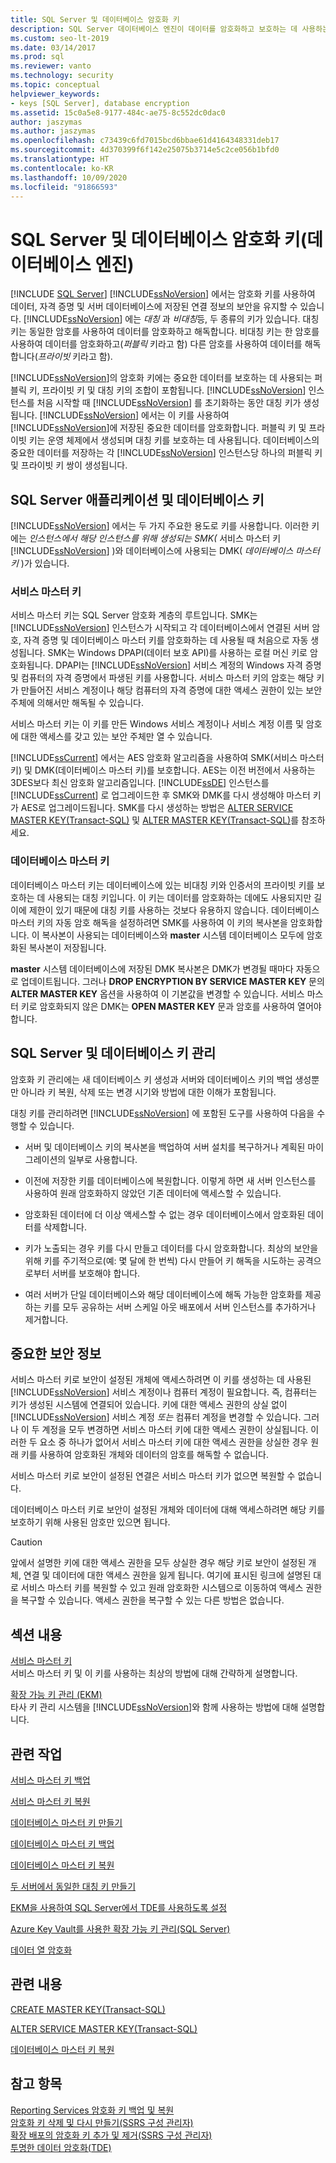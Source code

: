 ```yaml
---
title: SQL Server 및 데이터베이스 암호화 키
description: SQL Server 데이터베이스 엔진이 데이터를 암호화하고 보호하는 데 사용하는 서비스 마스터 키와 데이터베이스 마스터 키를 알아봅니다.
ms.custom: seo-lt-2019
ms.date: 03/14/2017
ms.prod: sql
ms.reviewer: vanto
ms.technology: security
ms.topic: conceptual
helpviewer_keywords:
- keys [SQL Server], database encryption
ms.assetid: 15c0a5e8-9177-484c-ae75-8c552dc0dac0
author: jaszymas
ms.author: jaszymas
ms.openlocfilehash: c73439c6fd7015bcd6bbae61d4164348331deb17
ms.sourcegitcommit: 4d370399f6f142e25075b3714e5c2ce056b1bfd0
ms.translationtype: HT
ms.contentlocale: ko-KR
ms.lasthandoff: 10/09/2020
ms.locfileid: "91866593"
---
```

# <a name="sql-server-and-database-encryption-keys-database-engine"></a>SQL Server 및 데이터베이스 암호화 키(데이터베이스 엔진)
[!INCLUDE [SQL Server](../../../includes/applies-to-version/sqlserver.md)]
  [!INCLUDE[ssNoVersion](../../../includes/ssnoversion-md.md)] 에서는 암호화 키를 사용하여 데이터, 자격 증명 및 서버 데이터베이스에 저장된 연결 정보의 보안을 유지할 수 있습니다. [!INCLUDE[ssNoVersion](../../../includes/ssnoversion-md.md)] 에는 *대칭* 과 *비대칭*등, 두 종류의 키가 있습니다. 대칭 키는 동일한 암호를 사용하여 데이터를 암호화하고 해독합니다. 비대칭 키는 한 암호를 사용하여 데이터를 암호화하고(*퍼블릭* 키라고 함) 다른 암호를 사용하여 데이터를 해독합니다(*프라이빗* 키라고 함).  
  
 [!INCLUDE[ssNoVersion](../../../includes/ssnoversion-md.md)]의 암호화 키에는 중요한 데이터를 보호하는 데 사용되는 퍼블릭 키, 프라이빗 키 및 대칭 키의 조합이 포함됩니다. [!INCLUDE[ssNoVersion](../../../includes/ssnoversion-md.md)] 인스턴스를 처음 시작할 때 [!INCLUDE[ssNoVersion](../../../includes/ssnoversion-md.md)] 를 초기화하는 동안 대칭 키가 생성됩니다. [!INCLUDE[ssNoVersion](../../../includes/ssnoversion-md.md)] 에서는 이 키를 사용하여 [!INCLUDE[ssNoVersion](../../../includes/ssnoversion-md.md)]에 저장된 중요한 데이터를 암호화합니다. 퍼블릭 키 및 프라이빗 키는 운영 체제에서 생성되며 대칭 키를 보호하는 데 사용됩니다. 데이터베이스의 중요한 데이터를 저장하는 각 [!INCLUDE[ssNoVersion](../../../includes/ssnoversion-md.md)] 인스턴스당 하나의 퍼블릭 키 및 프라이빗 키 쌍이 생성됩니다.  
  
## <a name="applications-for-sql-server-and-database-keys"></a>SQL Server 애플리케이션 및 데이터베이스 키  
 [!INCLUDE[ssNoVersion](../../../includes/ssnoversion-md.md)] 에서는 두 가지 주요한 용도로 키를 사용합니다. 이러한 키에는 *인스턴스에서 해당 인스턴스를 위해 생성되는 SMK(* 서비스 마스터 키 [!INCLUDE[ssNoVersion](../../../includes/ssnoversion-md.md)] )와 데이터베이스에 사용되는 DMK( *데이터베이스 마스터 키* )가 있습니다.

### <a name="service-master-key"></a>서비스 마스터 키
  
 서비스 마스터 키는 SQL Server 암호화 계층의 루트입니다. SMK는 [!INCLUDE[ssNoVersion](../../../includes/ssnoversion-md.md)] 인스턴스가 시작되고 각 데이터베이스에서 연결된 서버 암호, 자격 증명 및 데이터베이스 마스터 키를 암호화하는 데 사용될 때 처음으로 자동 생성됩니다. SMK는 Windows DPAPI(데이터 보호 API)를 사용하는 로컬 머신 키로 암호화됩니다. DPAPI는 [!INCLUDE[ssNoVersion](../../../includes/ssnoversion-md.md)] 서비스 계정의 Windows 자격 증명 및 컴퓨터의 자격 증명에서 파생된 키를 사용합니다. 서비스 마스터 키의 암호는 해당 키가 만들어진 서비스 계정이나 해당 컴퓨터의 자격 증명에 대한 액세스 권한이 있는 보안 주체에 의해서만 해독될 수 있습니다.

서비스 마스터 키는 이 키를 만든 Windows 서비스 계정이나 서비스 계정 이름 및 암호에 대한 액세스를 갖고 있는 보안 주체만 열 수 있습니다.

 [!INCLUDE[ssCurrent](../../../includes/sscurrent-md.md)] 에서는 AES 암호화 알고리즘을 사용하여 SMK(서비스 마스터 키) 및 DMK(데이터베이스 마스터 키)를 보호합니다. AES는 이전 버전에서 사용하는 3DES보다 최신 암호화 알고리즘입니다. [!INCLUDE[ssDE](../../../includes/ssde-md.md)] 인스턴스를 [!INCLUDE[ssCurrent](../../../includes/sscurrent-md.md)] 로 업그레이드한 후 SMK와 DMK를 다시 생성해야 마스터 키가 AES로 업그레이드됩니다. SMK를 다시 생성하는 방법은 [ALTER SERVICE MASTER KEY&#40;Transact-SQL&#41;](../../../t-sql/statements/alter-service-master-key-transact-sql.md) 및 [ALTER MASTER KEY&#40;Transact-SQL&#41;](../../../t-sql/statements/alter-master-key-transact-sql.md)를 참조하세요.

### <a name="database-master-key"></a>데이터베이스 마스터 키
  
 데이터베이스 마스터 키는 데이터베이스에 있는 비대칭 키와 인증서의 프라이빗 키를 보호하는 데 사용되는 대칭 키입니다. 이 키는 데이터를 암호화하는 데에도 사용되지만 길이에 제한이 있기 때문에 대칭 키를 사용하는 것보다 유용하지 않습니다. 데이터베이스 마스터 키의 자동 암호 해독을 설정하려면 SMK를 사용하여 이 키의 복사본을 암호화합니다. 이 복사본이 사용되는 데이터베이스와 **master** 시스템 데이터베이스 모두에 암호화된 복사본이 저장됩니다.  
  
 **master** 시스템 데이터베이스에 저장된 DMK 복사본은 DMK가 변경될 때마다 자동으로 업데이트됩니다. 그러나 **DROP ENCRYPTION BY SERVICE MASTER KEY** 문의 **ALTER MASTER KEY** 옵션을 사용하여 이 기본값을 변경할 수 있습니다. 서비스 마스터 키로 암호화되지 않은 DMK는 **OPEN MASTER KEY** 문과 암호를 사용하여 열어야 합니다.  
  
## <a name="managing-sql-server-and-database-keys"></a>SQL Server 및 데이터베이스 키 관리  
 암호화 키 관리에는 새 데이터베이스 키 생성과 서버와 데이터베이스 키의 백업 생성뿐만 아니라 키 복원, 삭제 또는 변경 시기와 방법에 대한 이해가 포함됩니다.  
  
 대칭 키를 관리하려면 [!INCLUDE[ssNoVersion](../../../includes/ssnoversion-md.md)] 에 포함된 도구를 사용하여 다음을 수행할 수 있습니다.  
  
-   서버 및 데이터베이스 키의 복사본을 백업하여 서버 설치를 복구하거나 계획된 마이그레이션의 일부로 사용합니다.  
  
-   이전에 저장한 키를 데이터베이스에 복원합니다. 이렇게 하면 새 서버 인스턴스를 사용하여 원래 암호화하지 않았던 기존 데이터에 액세스할 수 있습니다.  
  
-   암호화된 데이터에 더 이상 액세스할 수 없는 경우 데이터베이스에서 암호화된 데이터를 삭제합니다.  
  
-   키가 노출되는 경우 키를 다시 만들고 데이터를 다시 암호화합니다. 최상의 보안을 위해 키를 주기적으로(예: 몇 달에 한 번씩) 다시 만들어 키 해독을 시도하는 공격으로부터 서버를 보호해야 합니다.  
  
-   여러 서버가 단일 데이터베이스와 해당 데이터베이스에 해독 가능한 암호화를 제공하는 키를 모두 공유하는 서버 스케일 아웃 배포에서 서버 인스턴스를 추가하거나 제거합니다.  
  
## <a name="important-security-information"></a>중요한 보안 정보  
 서비스 마스터 키로 보안이 설정된 개체에 액세스하려면 이 키를 생성하는 데 사용된 [!INCLUDE[ssNoVersion](../../../includes/ssnoversion-md.md)] 서비스 계정이나 컴퓨터 계정이 필요합니다. 즉, 컴퓨터는 키가 생성된 시스템에 연결되어 있습니다. 키에 대한 액세스 권한의 상실 없이 [!INCLUDE[ssNoVersion](../../../includes/ssnoversion-md.md)] 서비스 계정 *또는* 컴퓨터 계정을 변경할 수 있습니다. 그러나 이 두 계정을 모두 변경하면 서비스 마스터 키에 대한 액세스 권한이 상실됩니다. 이러한 두 요소 중 하나가 없어서 서비스 마스터 키에 대한 액세스 권한을 상실한 경우 원래 키를 사용하여 암호화된 개체와 데이터의 암호를 해독할 수 없습니다.  
  
 서비스 마스터 키로 보안이 설정된 연결은 서비스 마스터 키가 없으면 복원할 수 없습니다.  
  
 데이터베이스 마스터 키로 보안이 설정된 개체와 데이터에 대해 액세스하려면 해당 키를 보호하기 위해 사용된 암호만 있으면 됩니다.  
  
> [!CAUTION]  
>  앞에서 설명한 키에 대한 액세스 권한을 모두 상실한 경우 해당 키로 보안이 설정된 개체, 연결 및 데이터에 대한 액세스 권한을 잃게 됩니다. 여기에 표시된 링크에 설명된 대로 서비스 마스터 키를 복원할 수 있고 원래 암호화한 시스템으로 이동하여 액세스 권한을 복구할 수 있습니다. 액세스 권한을 복구할 수 있는 다른 방법은 없습니다.  
  
## <a name="in-this-section"></a>섹션 내용  
 [서비스 마스터 키]()  
 서비스 마스터 키 및 이 키를 사용하는 최상의 방법에 대해 간략하게 설명합니다.  
  
 [확장 가능 키 관리 &#40;EKM&#41;](../../../relational-databases/security/encryption/extensible-key-management-ekm.md)  
 타사 키 관리 시스템을 [!INCLUDE[ssNoVersion](../../../includes/ssnoversion-md.md)]와 함께 사용하는 방법에 대해 설명합니다.  
  
## <a name="related-tasks"></a>관련 작업  
 [서비스 마스터 키 백업](../../../relational-databases/security/encryption/back-up-the-service-master-key.md)  
  
 [서비스 마스터 키 복원](../../../relational-databases/security/encryption/restore-the-service-master-key.md)  
  
 [데이터베이스 마스터 키 만들기](../../../relational-databases/security/encryption/create-a-database-master-key.md)  
  
 [데이터베이스 마스터 키 백업](../../../relational-databases/security/encryption/back-up-a-database-master-key.md)  
  
 [데이터베이스 마스터 키 복원](../../../relational-databases/security/encryption/restore-a-database-master-key.md)  
  
 [두 서버에서 동일한 대칭 키 만들기](../../../relational-databases/security/encryption/create-identical-symmetric-keys-on-two-servers.md)  
  
 [EKM을 사용하여 SQL Server에서 TDE를 사용하도록 설정](../../../relational-databases/security/encryption/enable-tde-on-sql-server-using-ekm.md)  
  
 [Azure Key Vault를 사용한 확장 가능 키 관리&#40;SQL Server&#41;](../../../relational-databases/security/encryption/extensible-key-management-using-azure-key-vault-sql-server.md)  
  
 [데이터 열 암호화](../../../relational-databases/security/encryption/encrypt-a-column-of-data.md)  
  
## <a name="related-content"></a>관련 내용  
 [CREATE MASTER KEY&#40;Transact-SQL&#41;](../../../t-sql/statements/create-master-key-transact-sql.md)  
  
 [ALTER SERVICE MASTER KEY&#40;Transact-SQL&#41;](../../../t-sql/statements/alter-service-master-key-transact-sql.md)  
  
 [데이터베이스 마스터 키 복원](../../../relational-databases/security/encryption/restore-a-database-master-key.md)  
  
## <a name="see-also"></a>참고 항목  
 [Reporting Services 암호화 키 백업 및 복원](../../../reporting-services/install-windows/ssrs-encryption-keys-back-up-and-restore-encryption-keys.md)   
 [암호화 키 삭제 및 다시 만들기&#40;SSRS 구성 관리자&#41;](../../../reporting-services/install-windows/ssrs-encryption-keys-delete-and-re-create-encryption-keys.md)   
 [확장 배포의 암호화 키 추가 및 제거&#40;SSRS 구성 관리자&#41;](../../../reporting-services/install-windows/add-and-remove-encryption-keys-for-scale-out-deployment.md)   
 [투명한 데이터 암호화&#40;TDE&#41;](../../../relational-databases/security/encryption/transparent-data-encryption.md)  
  

